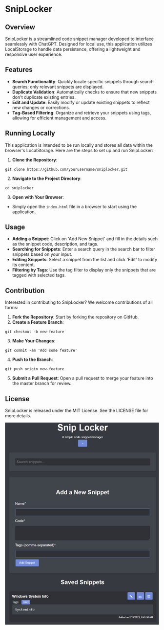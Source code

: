 # SnipLocker

## Overview

SnipLocker is a streamlined code snippet manager developed to interface seamlessly with ChatGPT. Designed for local use, this application utilizes LocalStorage to handle data persistence, offering a lightweight and responsive user experience.

## Features

- **Search Functionality**: Quickly locate specific snippets through search queries; only relevant snippets are displayed.
- **Duplicate Validation**: Automatically checks to ensure that new snippets don't duplicate existing entries.
- **Edit and Update**: Easily modify or update existing snippets to reflect new changes or corrections.
- **Tag-Based Filtering**: Organize and retrieve your snippets using tags, allowing for efficient management and access.

## Running Locally

This application is intended to be run locally and stores all data within the browser's LocalStorage. Here are the steps to set up and run SnipLocker:

1. **Clone the Repository**:
```
git clone https://github.com/yourusername/sniplocker.git
```
2. **Navigate to the Project Directory**:
```
cd sniplocker
```
3. **Open with Your Browser**:
- Simply open the `index.html` file in a browser to start using the application.

## Usage

- **Adding a Snippet**: Click on 'Add New Snippet' and fill in the details such as the snippet code, description, and tags.
- **Searching for Snippets**: Enter a search query in the search bar to filter snippets based on your input.
- **Editing Snippets**: Select a snippet from the list and click 'Edit' to modify its content.
- **Filtering by Tags**: Use the tag filter to display only the snippets that are tagged with selected tags.

## Contribution

Interested in contributing to SnipLocker? We welcome contributions of all forms:

1. **Fork the Repository**: Start by forking the repository on GitHub.
2. **Create a Feature Branch**:
```
git checkout -b new-feature
```
3. **Make Your Changes**:
```
git commit -am 'Add some feature'
```
4. **Push to the Branch**:
```
git push origin new-feature
```
5. **Submit a Pull Request**: Open a pull request to merge your feature into the master branch for review.

## License

SnipLocker is released under the MIT License. See the LICENSE file for more details.


![preview](https://github.com/mattgrilli/sniplocker/blob/master/sniplocker.png?raw=true)
